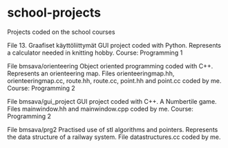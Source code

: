 # school-projects
Projects coded on the school courses

File 13. Graafiset käyttöliittymät
GUI project coded with Python. Represents a calculator needed in knitting hobby. Course: Programming 1

File bmsava/orienteering
Object oriented programming coded with C++. Represents an orienteering map. Files orienteeringmap.hh, orienteeringmap.cc, route.hh, route.cc, point.hh and point.cc coded by me. Course: Programming 2

File bmsava/gui_project
GUI project coded with C++. A Numbertile game. Files mainwindow.hh and mainwindow.cpp coded by me. Course: Programming 2

File bmsava/prg2
Practised use of stl algorithms and pointers. Represents the data structure of a railway system. File datastructures.cc coded by me.
